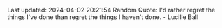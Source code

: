 Last updated: 2024-04-02 20:21:54
Random Quote: I'd rather regret the things I've done than regret the things I haven't done. - Lucille Ball